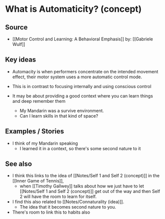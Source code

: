# What is Automaticity? (concept)

## Source
- [[Motor Control and Learning: A Behavioral Emphasis]]
by: [[Gabriele Wulf]]

## Key ideas

- Automacity is when performers concentrate on the intended movement effect, their motor system uses a more automatic control mode.
- This is in contrast to focusing internally and using conscious control

- It may be about providing a good context where you can learn things and deep remember them
	- My Mandarin was a survive environment.
	- Can I learn skills in that kind of space?

## Examples / Stories
- I think of my Mandarin speaking
	- I learned it in a context, so there's some second nature to it

## See also
- I think this links to the idea of [[Notes/Self 1 and Self 2 (concept)]] in the [[Inner Game of Tennis]], 
	- when [[Timothy Gallwey]] talks about how we just have to let [[Notes/Self 1 and Self 2 (concept)]] get out of the way and then Self 2 will have the room to learn for itself.
- I find this also related to [[Notes/Connaturality (idea)]].
	- The idea that it becomes second nature to you.
- There's room to link this to habits also